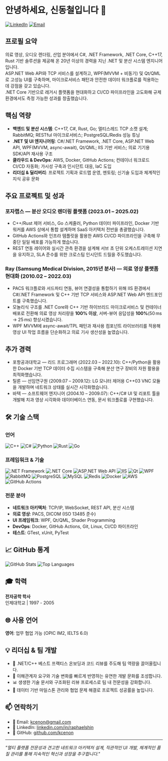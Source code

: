 # 안녕하세요, 신동철입니다 👋

[![LinkedIn](https://img.shields.io/badge/LinkedIn-raphaelshin-blue?style=flat&logo=linkedin)](https://www.linkedin.com/in/raphaelshin/)
[![Email](https://img.shields.io/badge/Email-kcenon@gmail.com-red?style=flat&logo=gmail)](mailto:kcenon@gmail.com)

## 프로필 요약

의료 영상, 오디오 렌더링, 산업 분야에서 C#, .NET Framework, .NET Core, C++17, Rust 기반 솔루션을 제공해 온 20년 이상의 경력을 지닌 .NET 및 분산 시스템 엔지니어입니다.  
ASP.NET Web API와 TCP 서비스를 설계하고, WPF(MVVM + 비동기) 및 Qt/QML로 고성능 UI를 구축하며, 마이크로서비스 패턴과 안전한 데이터 워크플로를 적용하는 데 강점을 갖고 있습니다.  
.NET Core 기반으로 레거시 플랫폼을 현대화하고 CI/CD 파이프라인을 고도화해 규제 환경에서도 측정 가능한 성과를 창출했습니다.

## 핵심 역량

- **백엔드 및 분산 시스템**: C++17, C#, Rust, Go; 멀티스레드 TCP 소켓 설계; RabbitMQ; RESTful 마이크로서비스; PostgreSQL/Redis 성능 튜닝  
- **.NET 및 UI 엔지니어링**: C#/.NET Framework, .NET Core, ASP.NET Web API, WPF(MVVM, async-await), Qt/QML; IIS 기반 서비스; 의료 기기용 SDK/API 재사용 구조  
- **클라우드 & DevOps**: AWS, Docker, GitHub Actions; 컨테이너 워크로드 CI/CD 자동화; 가시성 구축과 인시던트 대응, IaC 도입  
- **리더십 & 딜리버리**: 프로젝트 기획과 로드맵 운영, 멘토링; 신기술 도입과 체계적인 지식 공유 문화

## 주요 프로젝트 및 성과

### 포자랩스 — 분산 오디오 렌더링 플랫폼 (2023.01 – 2025.02)
- C++/Rust 제어 서비스, Go 스케줄러, Python 데이터 파이프라인, Docker 기반 워커를 AWS 상에서 통합 설계하며 SaaS 아키텍처 전반을 총괄했습니다.  
- GitHub Actions와 인프라 템플릿을 활용한 AWS CI/CD 파이프라인을 구축해 무중단 일일 배포를 가능하게 했습니다.  
- REST 연동 레이어와 실시간 관측 환경을 설계해 서브 초 단위 오케스트레이션 지연을 유지하고, SLA 준수를 위한 크로스팀 인시던트 드릴을 주도했습니다.

### Ray (Samsung Medical Division, 2015년 분사) — 의료 영상 플랫폼 현대화 (2010.02 – 2022.03)
- PACS 워크플로와 서드파티 연동, 뷰어 연결성을 통합하기 위해 IIS 환경에서 C#/.NET Framework 및 C++ 기반 TCP 서비스와 ASP.NET Web API 엔드포인트를 구축했습니다.  
- 모놀리식 구조를 .NET Core와 C++ 기반 하이브리드 마이크로서비스 및 컨테이너 배포로 전환해 의료 영상 처리량을 **100% 이상**, 서버-뷰어 응답성을 **100%**(50 ms → 25 ms) 향상시켰습니다.  
- WPF MVVM에 async-await/TPL 패턴과 재사용 컴포넌트 라이브러리를 적용해 영상 UI 작업 흐름을 단순화하고 의료 기사 생산성을 높였습니다.

## 추가 경력

- 포항공과대학교 — 리드 프로그래머 (2022.03 – 2022.10): C++/Python을 활용한 Docker 기반 TCP 데이터 수집 시스템을 구축해 분산 연구 장비의 자원 활용을 최적화했습니다.  
- 틸론 — 선임연구원 (2009.07 – 2009.12): LG 모니터 제어용 C++03 VNC 모듈을 개발하며 네트워크 상태를 실시간 시각화했습니다.  
- 바텍 — 소프트웨어 엔지니어 (2004.10 – 2009.07): C++/C# UI 및 리포트 툴을 개발해 치과 영상 시각화와 데이터베이스 연동, 문서 워크플로를 구현했습니다.

## 🛠️ 기술 스택

### 언어
![C++](https://img.shields.io/badge/C++-00599C?style=flat&logo=c%2B%2B&logoColor=white)
![C#](https://img.shields.io/badge/C%23-239120?style=flat&logo=c-sharp&logoColor=white)
![Python](https://img.shields.io/badge/Python-3776AB?style=flat&logo=python&logoColor=white)
![Rust](https://img.shields.io/badge/Rust-000000?style=flat&logo=rust&logoColor=white)
![Go](https://img.shields.io/badge/Go-00ADD8?style=flat&logo=go&logoColor=white)

### 프레임워크 & 기술
![.NET Framework](https://img.shields.io/badge/.NET%20Framework-512BD4?style=flat&logo=.net&logoColor=white)
![.NET Core](https://img.shields.io/badge/.NET%20Core-512BD4?style=flat&logo=.net&logoColor=white)
![ASP.NET Web API](https://img.shields.io/badge/ASP.NET%20Web%20API-512BD4?style=flat&logo=.net&logoColor=white)
![IIS](https://img.shields.io/badge/IIS-0078D7?style=flat&logo=microsoft&logoColor=white)
![Qt](https://img.shields.io/badge/Qt-41CD52?style=flat&logo=qt&logoColor=white)
![WPF](https://img.shields.io/badge/WPF-512BD4?style=flat&logo=.net&logoColor=white)
![RabbitMQ](https://img.shields.io/badge/RabbitMQ-FF6600?style=flat&logo=rabbitmq&logoColor=white)
![PostgreSQL](https://img.shields.io/badge/PostgreSQL-316192?style=flat&logo=postgresql&logoColor=white)
![MySQL](https://img.shields.io/badge/MySQL-4479A1?style=flat&logo=mysql&logoColor=white)
![Redis](https://img.shields.io/badge/Redis-DC382D?style=flat&logo=redis&logoColor=white)
![Docker](https://img.shields.io/badge/Docker-2496ED?style=flat&logo=docker&logoColor=white)
![AWS](https://img.shields.io/badge/AWS-232F3E?style=flat&logo=amazon-aws&logoColor=white)
![GitHub Actions](https://img.shields.io/badge/GitHub%20Actions-2088FF?style=flat&logo=githubactions&logoColor=white)

### 전문 분야
- **네트워크 아키텍처**: TCP/IP, WebSocket, REST API, 분산 시스템
- **의료 영상**: PACS, DICOM (ISO 13485 준수)
- **UI 프레임워크**: WPF, Qt/QML, Shader Programming
- **DevOps**: Docker, GitHub Actions, Git, Linux, CI/CD 파이프라인
- **테스트**: GTest, xUnit, PyTest

## 📈 GitHub 통계

![GitHub Stats](https://github-readme-stats.vercel.app/api?username=kcenon&show_icons=true&theme=radical)
![Top Languages](https://github-readme-stats.vercel.app/api/top-langs/?username=kcenon&layout=compact&theme=radical)

## 🎓 학력

**전자공학 학사**  
인제대학교 | 1997 - 2005

## 🌐 사용 언어

**영어**: 업무 협업 가능 (OPIC IM2, IELTS 6.0)

## 💡 리더십 & 팀 개발

- 🌟 .NET/C++ 베스트 프랙티스 온보딩과 코드 리뷰를 주도해 팀 역량을 끌어올립니다.
- 🤝 이해관계자 요구와 기술 변화를 빠르게 반영하는 유연한 개발 문화를 조성합니다.
- 📊 생생한 기술 문서와 구조화된 리뷰 프로세스로 팀 내 전문성을 강화합니다.
- 🎯 데이터 기반 마일스톤 관리와 협업 문제 해결로 프로젝트 성공률을 높입니다.

## 📫 연락하기

- 📧 Email: [kcenon@gmail.com](mailto:kcenon@gmail.com)
- 💼 LinkedIn: [linkedin.com/in/raphaelshin](https://www.linkedin.com/in/raphaelshin/)
- 🐙 GitHub: [github.com/kcenon](https://github.com/kcenon)

---

*"멀티 플랫폼 전문성과 견고한 네트워크 아키텍처 설계, 직관적인 UI 개발, 체계적인 품질 관리를 통해 지속적인 혁신과 성장을 추구합니다."*
